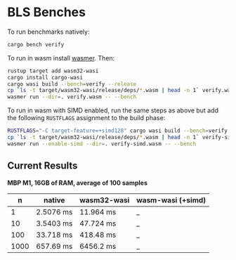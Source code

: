 # BLS Benches

To run benchmarks natively: 
```bash
cargo bench verify
```
To run in wasm install [wasmer](https://wasmer.io/).
Then: 
```bash
rustup target add wasm32-wasi
cargo install cargo-wasi
cargo wasi build --bench=verify --release
cp `ls -t target/wasm32-wasi/release/deps/*.wasm | head -n 1` verify.wasm
wasmer run --dir=. verify.wasm -- --bench
```

To run in wasm with SIMD enabled, run the same steps as above but add the following `RUSTFLAGS` assignment to the build phase: 
```bash
RUSTFLAGS="-C target-feature=+simd128" cargo wasi build --bench=verify --release
cp `ls -t target/wasm32-wasi/release/deps/*.wasm | head -n 1` verify-simd.wasm
wasmer run --enable-simd --dir=. verify-simd.wasm -- --bench
```

## Current Results 

**MBP M1, 16GB of RAM, average of 100 samples**


| n      | native      |  wasm32-wasi | wasm-wasi (+simd) |
| -----  | ----------- |  ----------- | ----------- |
| 1      | 2.5076 ms   |  11.964 ms   | _           |
| 10     | 3.5403 ms   |  47.724 ms   | _           |
| 100    | 33.718 ms   |  418.48 ms   | _           |
| 1000   | 657.69 ms   |  6456.2 ms   | _           |

